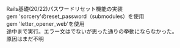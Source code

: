 Rails基礎(20/22)パスワードリセット機能の実装  
gem 'sorcery'のreset_password（submodules）を使用  
gem 'letter_opener_web'を使用  
途中まで実行。エラー文はでないが思った通りの挙動にならなかった。  
原因はまだ不明